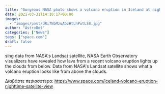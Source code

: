 ```yaml
---
title: "Gorgeous NASA photo shows a volcano eruption in Iceland at night"
date: 2021-03-31T14:10:17+00:00
images:
  - "images/post/dRi7NbMzuAbzHtLhPutLSB.jpg"
author: "AstroBot"
categories: ["News"]
tags: ["space.com"]
draft: false
---
```


sing data from NASA's Landsat satellite, NASA Earth Observatory visualizers have revealed how lava from a recent volcano eruption lights up the clouds from below.  Data from NASA's Landsat satellite shows what a volcano eruption looks like from above the clouds. 

Διαβάστε περισσότερα: https://www.space.com/iceland-volcano-eruption-nighttime-satellite-view
